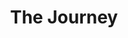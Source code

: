 ---
path: "/javier"
name: "Javier"
title: "The Journey"
story: "Javier de los Santos’ love for the guitar has taken him across the globe, yet the journey hasn’t been an easy one.  Only through years of tireless practice and dedication has he been invited to perform classical guitar from Maine to Texas, Granada to Rio de Janiero, and in Spain, Mexico and throughout Colorado.
According to Javier, “somehow, my spirit gets fulfilled through the sounds of the guitar,” and he shares this gift as an instructor at Colorado Mesa University, the Aspen Music Festival, local school guitar programs and as President & Artistic Director of the Western Colorado Classical Guitar Society. 
Javier calls Grand Junction home after years studying with maestros from the Académica de Música in Zacatecas, México to the University of Denver’s Lamont School of Music.  Here, he founded and performs with Mariachi San Jose sharing traditional music and continuing to build upon the rich musical heritage of the Western Slope. 
His first professor once told him, “Whatever you play, Javier, play it with your heart.” Whether making music with his family, teaching a master class or performing with his local Mariachi band, those words have never left Javier’s heart or hands."
videoSourceURL: ""
videoImage: ../images/javier-video-image.png
backgroundImage: ../images/javier-story-bg.jpg
---
